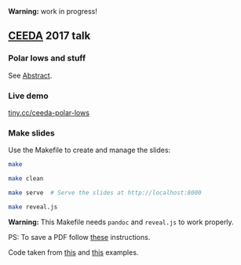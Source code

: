 **Warning:** work in progress!

## [CEEDA](http://www.enveast.ac.uk/news/-/asset_publisher/Q6HEOBEZW1dz/content/id/10609932) 2017 talk
### Polar lows and stuff

See [Abstract](abstract.md).

### Live demo

[tiny.cc/ceeda-polar-lows](https://tiny.cc/ceeda-polar-lows)

### Make slides
Use the Makefile to create and manage the slides:

```bash
make

make clean

make serve  # Serve the slides at http://localhost:8000

make reveal.js
```

**Warning:** This Makefile needs `pandoc` and `reveal.js` to work properly.

PS: To save a PDF follow [these](https://github.com/hakimel/reveal.js#pdf-export) instructions.

Code taken from [this](https://github.com/ocefpaf/scipy2016_lightning_talk) and [this](https://github.com/pkgw/htmltalk) examples.
